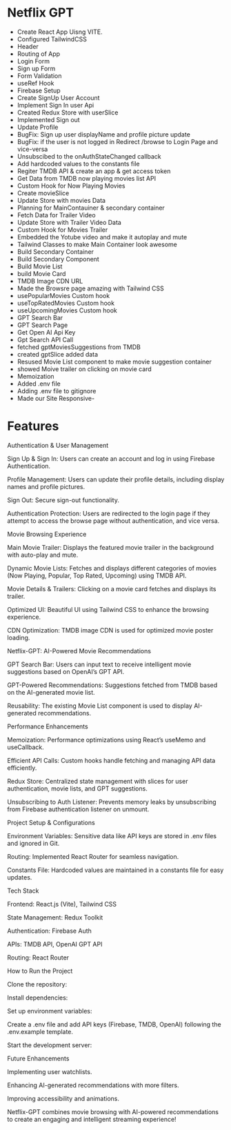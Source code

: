 # Netflix GPT

- Create React App Uisng VITE.
- Configured TailwindCSS
- Header
- Routing of App
- Login Form
- Sign up Form
- Form Validation
- useRef Hook
- Firebase Setup
- Create SignUp User Account
- Implement Sign In user Api
- Created Redux Store with userSlice
- Implemented Sign out
- Update Profile
- BugFix: Sign up user displayName and profile picture update
- BugFix: if the user is not logged in Redirect /browse to Login Page and vice-versa
- Unsubscibed to the onAuthStateChanged callback
- Add hardcoded values to the constants file
- Regiter TMDB API & create an app & get access token
- Get Data from TMDB now playing movies list API
- Custom Hook for Now Playing Movies
- Create movieSlice
- Update Store with movies Data
- Planning for MainContauiner & secondary container
- Fetch Data for Trailer Video
- Update Store with Trailer Video Data
- Custom Hook for Movies Trailer
- Embedded the Yotube video and make it autoplay and mute
- Tailwind Classes to make Main Container look awesome
- Build Secondary Container 
- Build Secondary Component
- Build Movie List
- build Movie Card
- TMDB Image CDN URL
- Made the Browsre page amazing with Tailwind CSS
- usePopularMovies Custom hook
- useTopRatedMovies Custom hook
- useUpcomingMovies Custom hook
- GPT Search Bar
- GPT Search Page
- Get Open AI Api Key
- Gpt Search API Call
- fetched gptMoviesSuggestions from TMDB
- created gptSlice added data
- Resused Movie List component to make movie suggestion container
- showed Moive trailer on clicking on movie card
- Memoization
- Added .env file
- Adding .env file to gitignore
- Made our Site Responsive-





# Features

Authentication & User Management

Sign Up & Sign In: Users can create an account and log in using Firebase Authentication.

Profile Management: Users can update their profile details, including display names and profile pictures.

Sign Out: Secure sign-out functionality.

Authentication Protection: Users are redirected to the login page if they attempt to access the browse page without authentication, and vice versa.

Movie Browsing Experience

Main Movie Trailer: Displays the featured movie trailer in the background with auto-play and mute.

Dynamic Movie Lists: Fetches and displays different categories of movies (Now Playing, Popular, Top Rated, Upcoming) using TMDB API.

Movie Details & Trailers: Clicking on a movie card fetches and displays its trailer.

Optimized UI: Beautiful UI using Tailwind CSS to enhance the browsing experience.

CDN Optimization: TMDB image CDN is used for optimized movie poster loading.

Netflix-GPT: AI-Powered Movie Recommendations

GPT Search Bar: Users can input text to receive intelligent movie suggestions based on OpenAI’s GPT API.

GPT-Powered Recommendations: Suggestions fetched from TMDB based on the AI-generated movie list.

Reusability: The existing Movie List component is used to display AI-generated recommendations.

Performance Enhancements

Memoization: Performance optimizations using React’s useMemo and useCallback.

Efficient API Calls: Custom hooks handle fetching and managing API data efficiently.

Redux Store: Centralized state management with slices for user authentication, movie lists, and GPT suggestions.

Unsubscribing to Auth Listener: Prevents memory leaks by unsubscribing from Firebase authentication listener on unmount.

Project Setup & Configurations

Environment Variables: Sensitive data like API keys are stored in .env files and ignored in Git.

Routing: Implemented React Router for seamless navigation.

Constants File: Hardcoded values are maintained in a constants file for easy updates.

Tech Stack

Frontend: React.js (Vite), Tailwind CSS

State Management: Redux Toolkit

Authentication: Firebase Auth

APIs: TMDB API, OpenAI GPT API

Routing: React Router

How to Run the Project

Clone the repository:

Install dependencies:

Set up environment variables:

Create a .env file and add API keys (Firebase, TMDB, OpenAI) following the .env.example template.

Start the development server:

Future Enhancements

Implementing user watchlists.

Enhancing AI-generated recommendations with more filters.

Improving accessibility and animations.

Netflix-GPT combines movie browsing with AI-powered recommendations to create an engaging and intelligent streaming experience!
